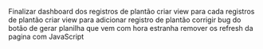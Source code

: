 Finalizar dashboard dos registros de plantão
criar view para cada registros de plantão
criar view para adicionar registro de plantão
corrigir bug do botão de gerar planilha que vem com hora estranha
remover os refresh da pagina com JavaScript
